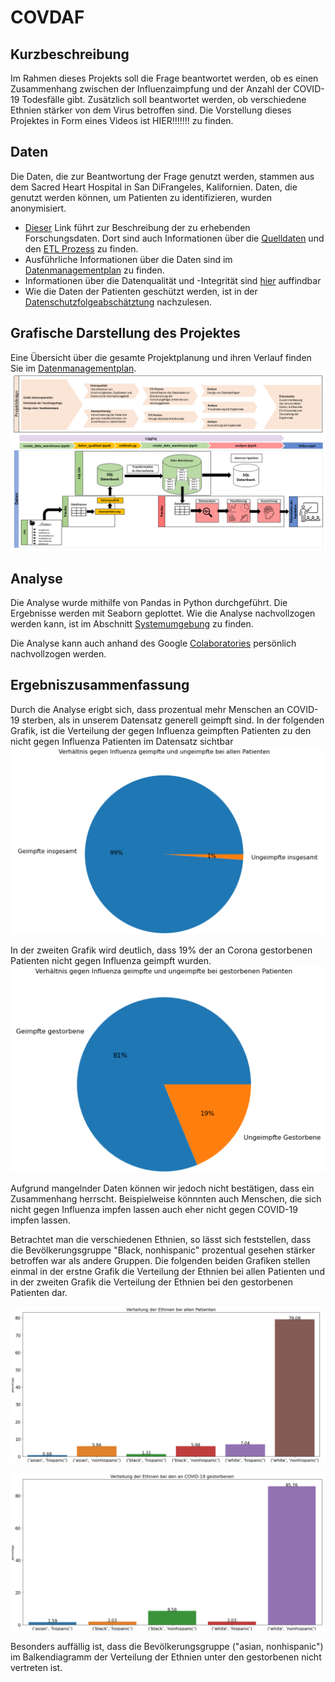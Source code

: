 # COVDAF

## Kurzbeschreibung
Im Rahmen dieses Projekts soll die Frage beantwortet werden, ob es einen Zusammenhang zwischen der Influenzaimpfung und der Anzahl der COVID-19 Todesfälle gibt. Zusätzlich soll beantwortet werden, ob verschiedene Ethnien stärker von dem Virus betroffen sind.
Die Vorstellung dieses Projektes in Form eines Videos ist HIER!!!!!!! zu finden.

## Daten
Die Daten, die zur Beantwortung der Frage genutzt werden, stammen aus dem Sacred Heart Hospital in San DiFrangeles, Kalifornien. Daten, die genutzt werden können, um Patienten zu identifizieren, wurden anonymisiert. 
* [Dieser](https://github.com/Fuenfgeld/DMA2022DataProjectA/wiki/Beschreibung-der-zu-erhebenden-Forschungsdaten) Link führt zur Beschreibung der zu erhebenden Forschungsdaten. Dort sind auch Informationen über die [Quelldaten](https://github.com/Fuenfgeld/DMA2022DataProjectA/wiki/Quelldaten) und den [ETL Prozess](https://github.com/Fuenfgeld/DMA2022DataProjectA/wiki/ETL-Prozess) zu finden.
* Ausführliche Informationen über die Daten sind im [Datenmanagementplan](https://github.com/Fuenfgeld/DMA2022DataProjectA/wiki/Datenmanagementplan) zu finden. 
* Informationen über die Datenqualität und -Integrität sind [hier](https://github.com/Fuenfgeld/DMA2022DataProjectA/wiki/Datenqualit%C3%A4t-und-Datenintegrit%C3%A4t) auffindbar
* Wie die Daten der Patienten geschützt werden, ist in der [Datenschutzfolgeabschätztung](https://github.com/Fuenfgeld/DMA2022DataProjectA/wiki/Datenschutzfolgeabsch%C3%A4tzung) nachzulesen.

## Grafische Darstellung des Projektes
Eine Übersicht über die gesamte Projektplanung und ihren Verlauf finden Sie im [Datenmanagementplan](https://github.com/Fuenfgeld/DMA2022DataProjectA/wiki/Datenmanagementplan).
![Datenflussdiagramm](https://raw.githubusercontent.com/Fuenfgeld/DMA2022DataProjectA/main/Dokumentation/Datenflussdiagramm.png)

## Analyse
Die Analyse wurde mithilfe von Pandas in Python durchgeführt. Die Ergebnisse werden mit Seaborn geplottet. Wie die Analyse nachvollzogen werden kann, ist im Abschnitt [Systemumgebung](https://github.com/Fuenfgeld/DMA2022DataProjectA/wiki/Systemumgebung) zu finden.

Die Analyse kann auch anhand des Google [Colaboratories](https://colab.research.google.com/github/Fuenfgeld/DMA2022DataProjectA/blob/main/Code/Create_Data_Warehouse_and_Analyse.ipynb) persönlich nachvollzogen werden. 

## Ergebniszusammenfassung
Durch die Analyse erigbt sich, dass prozentual mehr Menschen an COVID-19 sterben, als in unserem Datensatz generell geimpft sind. In der folgenden Grafik, ist die Verteilung der gegen Influenza geimpften Patienten zu den nicht gegen Influenza Patienten im Datensatz sichtbar
![Kuchendiagramm alle Patienten, 99% geimpfte, 1% ungeimpfte (Bezogen auf die Influenza Impfung)](https://raw.githubusercontent.com/Fuenfgeld/DMA2022DataProjectA/main/Dokumentation/Bilder_analyse/ungeimpft_geimpft_alle.png)

In der zweiten Grafik wird deutlich, dass 19% der an Corona gestorbenen Patienten nicht gegen Influenza geimpft wurden.
![Kuchendiagramm gestorbene Patienten, 81% geimpfte, 19% ungeimpfte (Bezogen auf die Influenza Impfung)](https://raw.githubusercontent.com/Fuenfgeld/DMA2022DataProjectA/main/Dokumentation/Bilder_analyse/ungeimpft_geimpft_gestorben.png)

Aufgrund mangelnder Daten können wir jedoch nicht bestätigen, dass ein Zusammenhang herrscht. Beispielweise könnnten auch Menschen, die sich nicht gegen Influenza impfen lassen auch eher nicht gegen COVID-19 impfen lassen. 

Betrachtet man die verschiedenen Ethnien, so lässt sich feststellen, dass die Bevölkerungsgruppe "Black, nonhispanic" prozentual gesehen stärker betroffen war als andere Gruppen. Die folgenden beiden Grafiken stellen einmal in der erstne Grafik die Verteilung der Ethnien bei allen Patienten und in der zweiten Grafik die Verteilung der Ethnien bei den gestorbenen Patienten dar. 

![Balkendiagramm Ethnien aller Patienten](https://raw.githubusercontent.com/Fuenfgeld/DMA2022DataProjectA/main/Dokumentation/Bilder_analyse/verteilung_ethnien_alle.png)

 
![Balkendiagramm Ethnien aller Patienten](https://raw.githubusercontent.com/Fuenfgeld/DMA2022DataProjectA/main/Dokumentation/Bilder_analyse/verteilung_ethnien_gestorben.png)

Besonders auffällig ist, dass die Bevölkerungsgruppe ("asian, nonhispanic") im Balkendiagramm der Verteilung der Ethnien unter den gestorbenen nicht vertreten ist.



